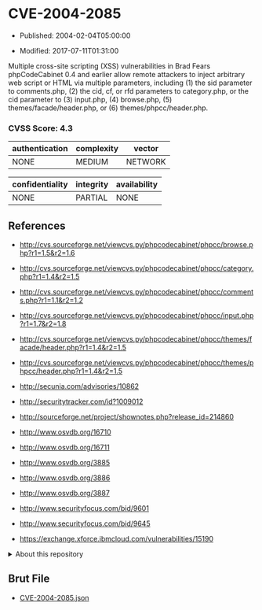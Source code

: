 # CVE-2004-2085

- Published: 2004-02-04T05:00:00

- Modified: 2017-07-11T01:31:00

Multiple cross-site scripting (XSS) vulnerabilities in Brad Fears phpCodeCabinet 0.4 and earlier allow remote attackers to inject arbitrary web script or HTML via multiple parameters, including (1) the sid parameter to comments.php, (2) the cid, cf, or rfd parameters to category.php, or the cid parameter to (3) input.php, (4) browse.php, (5) themes/facade/header.php, or (6) themes/phpcc/header.php.

### CVSS Score: **4.3**

| authentication | complexity | vector |
| --- | --- | --- |
| NONE | MEDIUM | NETWORK |

| confidentiality | integrity | availability |
| --- | --- | --- |
| NONE | PARTIAL | NONE |

## References

* http://cvs.sourceforge.net/viewcvs.py/phpcodecabinet/phpcc/browse.php?r1=1.5&r2=1.6

* http://cvs.sourceforge.net/viewcvs.py/phpcodecabinet/phpcc/category.php?r1=1.4&r2=1.5

* http://cvs.sourceforge.net/viewcvs.py/phpcodecabinet/phpcc/comments.php?r1=1.1&r2=1.2

* http://cvs.sourceforge.net/viewcvs.py/phpcodecabinet/phpcc/input.php?r1=1.7&r2=1.8

* http://cvs.sourceforge.net/viewcvs.py/phpcodecabinet/phpcc/themes/facade/header.php?r1=1.4&r2=1.5

* http://cvs.sourceforge.net/viewcvs.py/phpcodecabinet/phpcc/themes/phpcc/header.php?r1=1.4&r2=1.5

* http://secunia.com/advisories/10862

* http://securitytracker.com/id?1009012

* http://sourceforge.net/project/shownotes.php?release_id=214860

* http://www.osvdb.org/16710

* http://www.osvdb.org/16711

* http://www.osvdb.org/3885

* http://www.osvdb.org/3886

* http://www.osvdb.org/3887

* http://www.securityfocus.com/bid/9601

* http://www.securityfocus.com/bid/9645

* https://exchange.xforce.ibmcloud.com/vulnerabilities/15190

<details>
<summary>About this repository</summary> 

  This repository is part of the project [Live Hack CVE](https://github.com/Live-Hack-CVE). Main website can be found [www.live-hack.org](https://www.live-hack.org) 
  
  Made by [Sn0wAlice](https://github.com/Sn0wAlice) for the people that care about security and need to have a feed of the latest CVEs. Hope you enjoy it, don't forget to star the repo and follow me on [Twitter](https://twitter.com/Sn0wAlice) and [Github](https://github.com/Sn0wAlice). And that is my [personnal website](https://www.alice-snow.me/)

  - [Home Page](https://github.com/Live-Hack-CVE)
  - [Framework](https://github.com/Live-Hack-CVE/cve-framework)
  - [CVE database](https://github.com/Live-Hack-CVE/full_database)
  - [Changelog](https://github.com/Live-Hack-CVE/Changelog)
</details>

## Brut File

* [CVE-2004-2085.json](https://raw.githubusercontent.com/Live-Hack-CVE/full_database/main/cves/2004/CVE-2004-2085.json)

